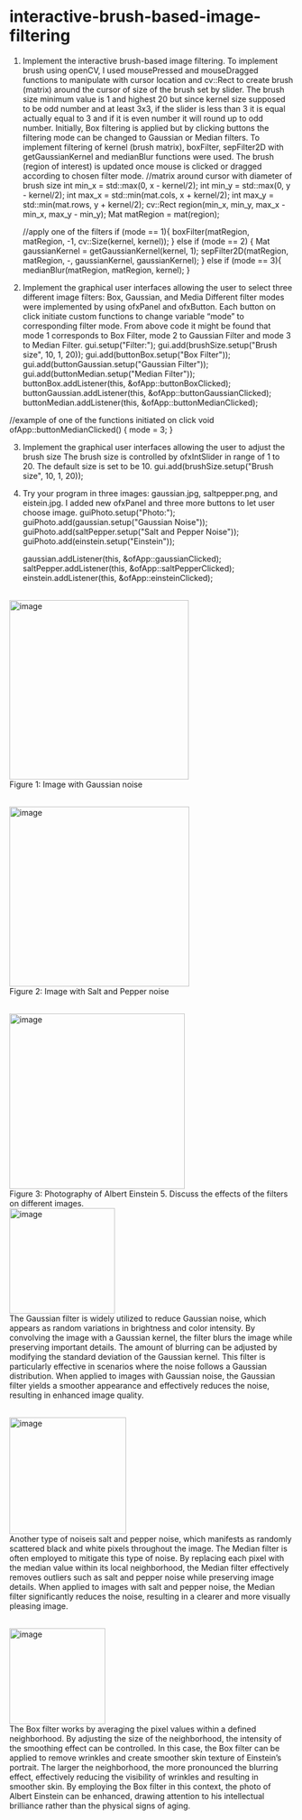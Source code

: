 # interactive-brush-based-image-filtering
1. Implement the interactive brush-based image filtering.
To implement brush using openCV, I used mousePressed and mouseDragged functions to manipulate with cursor location and cv::Rect to create brush (matrix) around the cursor of size of the brush set by slider. The brush size minimum value is 1 and highest 20 but since kernel size supposed to be odd number and at least 3x3, if the slider is less than 3 it is equal actually equal to 3 and if it is even number it will round up to odd number. Initially, Box filtering is applied but by clicking buttons the filtering mode can be changed to Gaussian or Median filters. To implement filtering of kernel (brush matrix), boxFilter, sepFilter2D with getGaussianKernel and medianBlur functions were used. The brush (region of interest) is updated once mouse is clicked or dragged according to chosen filter mode.
    //matrix around cursor with diameter of brush size
    int min_x = std::max(0, x - kernel/2);
    int min_y = std::max(0, y - kernel/2);
    int max_x = std::min(mat.cols, x + kernel/2);
    int max_y = std::min(mat.rows, y + kernel/2);
    cv::Rect region(min_x, min_y, max_x - min_x, max_y - min_y);
    Mat matRegion = mat(region);
    
    //apply one of the filters
    if (mode == 1){
        boxFilter(matRegion, matRegion, -1, cv::Size(kernel, kernel));
    }
    else if (mode == 2) {
        Mat gaussianKernel = getGaussianKernel(kernel, 1);
        sepFilter2D(matRegion, matRegion, -, gaussianKernel, gaussianKernel);
    }
    else if (mode == 3){
        medianBlur(matRegion, matRegion, kernel);
    }
2. Implement the graphical user interfaces allowing the user to select three different image filters: Box, Gaussian, and Media
Different filter modes were implemented by using ofxPanel and ofxButton. Each button on click initiate custom functions to change variable “mode” to corresponding filter mode. From above code it might be found that mode 1 corresponds to Box Filter, mode 2 to Gaussian Filter and mode 3 to Median Filter. 
    gui.setup("Filter:");
    gui.add(brushSize.setup("Brush size", 10, 1, 20));
    gui.add(buttonBox.setup("Box Filter"));
    gui.add(buttonGaussian.setup("Gaussian Filter"));
    gui.add(buttonMedian.setup("Median Filter"));
    buttonBox.addListener(this, &ofApp::buttonBoxClicked);
    buttonGaussian.addListener(this, &ofApp::buttonGaussianClicked);
    buttonMedian.addListener(this, &ofApp::buttonMedianClicked);

//example of one of the functions initiated on click
void ofApp::buttonMedianClicked() {
    mode = 3;
}

3. Implement the graphical user interfaces allowing the user to adjust the brush size
The brush size is controlled by ofxIntSlider in range of 1 to 20. The default size is set to be 10.
    gui.add(brushSize.setup("Brush size", 10, 1, 20));
4. Try your program in three images: gaussian.jpg, saltpepper.png, and eistein.jpg.
I added new ofxPanel and three more buttons to let user choose image. 
    guiPhoto.setup("Photo:");
    guiPhoto.add(gaussian.setup("Gaussian Noise"));
    guiPhoto.add(saltPepper.setup("Salt and Pepper Noise"));
    guiPhoto.add(einstein.setup("Einstein"));
    
    gaussian.addListener(this, &ofApp::gaussianClicked);
    saltPepper.addListener(this, &ofApp::saltPepperClicked);
    einstein.addListener(this, &ofApp::einsteinClicked);
   
<br /><img width="318" alt="image" src="https://github.com/Drace2108/interactive-brush-based-image-filtering/assets/70643580/fdbc0098-831f-4e1a-9eb7-56c71d1adc6d"><br />
Figure 1: Image with Gaussian noise

 <br /><img width="319" alt="image" src="https://github.com/Drace2108/interactive-brush-based-image-filtering/assets/70643580/21f273f4-1b25-46b1-8b0c-d82cd51b22e2"><br />
Figure 2: Image with Salt and Pepper noise

 <br /><img width="311" alt="image" src="https://github.com/Drace2108/interactive-brush-based-image-filtering/assets/70643580/376c6f01-e20d-4440-9fee-3e5f1f83b88c"><br />
Figure 3: Photography of Albert Einstein
5. Discuss the effects of the filters on different images.
<br /><img width="187" alt="image" src="https://github.com/Drace2108/interactive-brush-based-image-filtering/assets/70643580/d3277c71-bade-444c-a3ad-1474ece068fd"><br />
The Gaussian filter is widely utilized to reduce Gaussian noise, which appears as random variations in brightness and color intensity. By convolving the image with a Gaussian kernel, the filter blurs the image while preserving important details. The amount of blurring can be adjusted by modifying the standard deviation of the Gaussian kernel. This filter is particularly effective in scenarios where the noise follows a Gaussian distribution. When applied to images with Gaussian noise, the Gaussian filter yields a smoother appearance and effectively reduces the noise, resulting in enhanced image quality.

<br /><img width="207" alt="image" src="https://github.com/Drace2108/interactive-brush-based-image-filtering/assets/70643580/fac02c69-fd41-46e0-88ba-03075109afca"><br />
Another type of noiseis salt and pepper noise, which manifests as randomly scattered black and white pixels throughout the image. The Median filter is often employed to mitigate this type of noise. By replacing each pixel with the median value within its local neighborhood, the Median filter effectively removes outliers such as salt and pepper noise while preserving image details. When applied to images with salt and pepper noise, the Median filter significantly reduces the noise, resulting in a clearer and more visually pleasing image.

<br /><img width="170" alt="image" src="https://github.com/Drace2108/interactive-brush-based-image-filtering/assets/70643580/689c2001-1cca-4af0-8713-8d0b2eb094c9"><br />
The Box filter works by averaging the pixel values within a defined neighborhood. By adjusting the size of the neighborhood, the intensity of the smoothing effect can be controlled. In this case, the Box filter can be applied to remove wrinkles and create smoother skin texture of Einstein’s portrait. The larger the neighborhood, the more pronounced the blurring effect, effectively reducing the visibility of wrinkles and resulting in smoother skin. By employing the Box filter in this context, the photo of Albert Einstein can be enhanced, drawing attention to his intellectual brilliance rather than the physical signs of aging.
